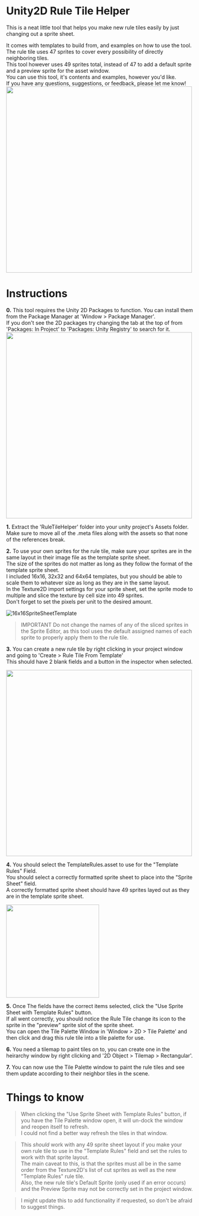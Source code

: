 # Unity2D Rule Tile Helper

This is a neat little tool that helps you make new rule tiles easily by just changing out a sprite sheet.

It comes with templates to build from, and examples on how to use the tool.\
The rule tile uses 47 sprites to cover every possibility of directly neighboring tiles.\
This tool however uses 49 sprites total, instead of 47 to add a default sprite and a preview sprite for the asset window.\
You can use this tool, it's contents and examples, however you'd like.\
If you have any questions, suggestions, or feedback, please let me know!
<img src="https://user-images.githubusercontent.com/122301912/216240864-86a7e50c-9bcc-41f2-a11f-da1cda4dca6c.png" width="500">

# Instructions
**0.** This tool requires the Unity 2D Packages to function. You can install them from the Package Manager at 'Window > Package Manager'.\
If you don't see the 2D packages try changing the tab at the top of from 'Packages: In Project' to 'Packages: Unity Registry' to search for it.
<img src="https://user-images.githubusercontent.com/122301912/216240948-e2b0740b-b45f-4689-8b83-e02c1e62ad7c.png" width="500">


**1.** Extract the 'RuleTileHelper' folder into your unity project's Assets folder.\
Make sure to move all of the .meta files along with the assets so that none of the references break.


**2.** To use your own sprites for the rule tile, make sure your sprites are in the same layout in their image file as the template sprite sheet.\
The size of the sprites do not matter as long as they follow the format of the template sprite sheet.\
I included 16x16, 32x32 and 64x64 templates, but you should be able to scale them to whatever size as long as they are in the same layout.\
In the Texture2D import settings for your sprite sheet, set the sprite mode to multiple and slice the texture by cell size into 49 sprites.\
Don't forget to set the pixels per unit to the desired amount.

![16x16SpriteSheetTemplate](https://user-images.githubusercontent.com/122301912/216241731-125881c9-6ad4-4496-9648-bb1140568ee5.png)

>IMPORTANT Do not change the names of any of the sliced sprites in the Sprite Editor, as this tool uses the default assigned names of each sprite to properly apply them to the rule tile.

**3.** You can create a new rule tile by right clicking in your project window and going to 'Create > Rule Tile From Template'\
This should have 2 blank fields and a button in the inspector when selected.

<img src="https://user-images.githubusercontent.com/122301912/216242182-8f00f7b4-3336-40a0-989f-5f2f43dde346.png" width="500">


**4.** You should select the TemplateRules.asset to use for the "Template Rules" Field.\
You should select a correctly formatted sprite sheet to place into the "Sprite Sheet" field.\
A correctly formatted sprite sheet should have 49 sprites layed out as they are in the template sprite sheet.

<img src="https://user-images.githubusercontent.com/122301912/216242428-a505ea4f-b076-40d2-a056-aedbe0d9e881.png" width="250">


**5.** Once The fields have the correct items selected, click the "Use Sprite Sheet with Template Rules" button.\
If all went correctly, you should notice the Rule Tile change its icon to the sprite in the "preview" sprite slot of the sprite sheet.\
You can open the Tile Palette Window in 'Window > 2D > Tile Palette' and then click and drag this rule tile into a tile palette for use.


**6.** You need a tilemap to paint tiles on to, you can create one in the heirarchy window by right clicking and '2D Object > Tilemap > Rectangular'.


**7.** You can now use the Tile Palette window to paint the rule tiles and see them update according to their neighbor tiles in the scene.


# Things to know
>When clicking the "Use Sprite Sheet with Template Rules" button, if you have the Tile Palette window open, it will un-dock the window and reopen itself to refresh.\
>I could not find a better way refresh the tiles in that window.

>This *should* work with any 49 sprite sheet layout if you make your own rule tile to use in the "Template Rules" field and set the rules to work with that sprite layout.\
>The main caveat to this, is that the sprites must all be in the same order from the Texture2D's list of cut sprites as well as the new "Template Rules" rule tile.\
>Also, the new rule tile's Default Sprite (only used if an error occurs) and the Preview Sprite may not be correctly set in the project window.

>I might update this to add functionality if requested, so don't be afraid to suggest things.
